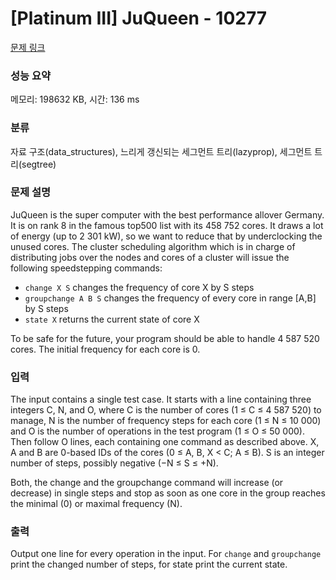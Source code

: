 # [Platinum III] JuQueen - 10277 

[문제 링크](https://www.acmicpc.net/problem/10277) 

### 성능 요약

메모리: 198632 KB, 시간: 136 ms

### 분류

자료 구조(data_structures), 느리게 갱신되는 세그먼트 트리(lazyprop), 세그먼트 트리(segtree)

### 문제 설명

<p>JuQueen is the super computer with the best performance allover Germany. It is on rank 8 in the famous top500 list with its 458 752 cores. It draws a lot of energy (up to 2 301 kW), so we want to reduce that by underclocking the unused cores. The cluster scheduling algorithm which is in charge of distributing jobs over the nodes and cores of a cluster will issue the following speedstepping commands:</p>

<ul>
	<li><code>change X S</code> changes the frequency of core X by S steps</li>
	<li><code>groupchange A B S</code> changes the frequency of every core in range [A,B] by S steps</li>
	<li><code>state X</code> returns the current state of core X</li>
</ul>

<p>To be safe for the future, your program should be able to handle 4 587 520 cores. The initial frequency for each core is 0.</p>

### 입력 

 <p>The input contains a single test case. It starts with a line containing three integers C, N, and O, where C is the number of cores (1 ≤ C ≤ 4 587 520) to manage, N is the number of frequency steps for each core (1 ≤ N ≤ 10 000) and O is the number of operations in the test program (1 ≤ O ≤ 50 000). Then follow O lines, each containing one command as described above. X, A and B are 0-based IDs of the cores (0 ≤ A, B, X < C; A ≤ B). S is an integer number of steps, possibly negative (−N ≤ S ≤ +N).</p>

<p>Both, the change and the groupchange command will increase (or decrease) in single steps and stop as soon as one core in the group reaches the minimal (0) or maximal frequency (N).</p>

### 출력 

 <p>Output one line for every operation in the input. For <code>change</code> and <code>groupchange</code> print the changed number of steps, for state print the current state.</p>

